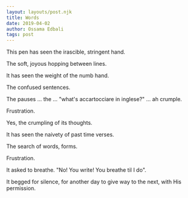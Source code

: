 ```yaml
---
layout: layouts/post.njk
title: Words
date: 2019-04-02
author: Ossama Edbali
tags: post
---
```


This pen has seen the irascible, stringent hand.

The soft, joyous hopping between lines.

It has seen the weight of the numb hand.

The confused sentences.

The pauses ... the ... "what's accartocciare in inglese?" ... ah crumple.

Frustration.

Yes, the crumpling of its thoughts.

It has seen the naivety of past time verses.

The search of words, forms.

Frustration.

It asked to breathe. "No! You write! You breathe til I do".

It begged for silence, for another day to give way to the next, with His permission.
